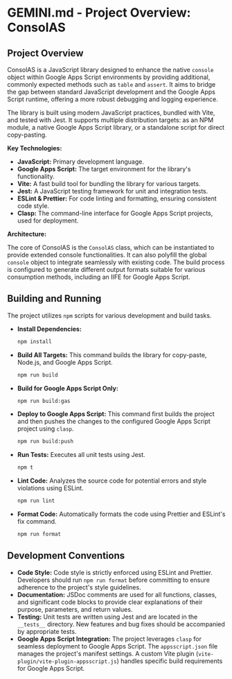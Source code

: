 # GEMINI.md - Project Overview: ConsolAS

## Project Overview

ConsolAS is a JavaScript library designed to enhance the native `console` object within Google Apps Script environments by providing additional, commonly expected methods such as `table` and `assert`. It aims to bridge the gap between standard JavaScript development and the Google Apps Script runtime, offering a more robust debugging and logging experience.

The library is built using modern JavaScript practices, bundled with Vite, and tested with Jest. It supports multiple distribution targets: as an NPM module, a native Google Apps Script library, or a standalone script for direct copy-pasting.

**Key Technologies:**

*   **JavaScript:** Primary development language.
*   **Google Apps Script:** The target environment for the library's functionality.
*   **Vite:** A fast build tool for bundling the library for various targets.
*   **Jest:** A JavaScript testing framework for unit and integration tests.
*   **ESLint & Prettier:** For code linting and formatting, ensuring consistent code style.
*   **Clasp:** The command-line interface for Google Apps Script projects, used for deployment.

**Architecture:**

The core of ConsolAS is the `ConsolAS` class, which can be instantiated to provide extended console functionalities. It can also polyfill the global `console` object to integrate seamlessly with existing code. The build process is configured to generate different output formats suitable for various consumption methods, including an IIFE for Google Apps Script.

## Building and Running

The project utilizes `npm` scripts for various development and build tasks.

*   **Install Dependencies:**
    ```bash
    npm install
    ```

*   **Build All Targets:**
    This command builds the library for copy-paste, Node.js, and Google Apps Script.
    ```bash
    npm run build
    ```

*   **Build for Google Apps Script Only:**
    ```bash
    npm run build:gas
    ```

*   **Deploy to Google Apps Script:**
    This command first builds the project and then pushes the changes to the configured Google Apps Script project using `clasp`.
    ```bash
    npm run build:push
    ```

*   **Run Tests:**
    Executes all unit tests using Jest.
    ```bash
    npm t
    ```

*   **Lint Code:**
    Analyzes the source code for potential errors and style violations using ESLint.
    ```bash
    npm run lint
    ```

*   **Format Code:**
    Automatically formats the code using Prettier and ESLint's fix command.
    ```bash
    npm run format
    ```

## Development Conventions

*   **Code Style:** Code style is strictly enforced using ESLint and Prettier. Developers should run `npm run format` before committing to ensure adherence to the project's style guidelines.
*   **Documentation:** JSDoc comments are used for all functions, classes, and significant code blocks to provide clear explanations of their purpose, parameters, and return values.
*   **Testing:** Unit tests are written using Jest and are located in the `__tests__` directory. New features and bug fixes should be accompanied by appropriate tests.
*   **Google Apps Script Integration:** The project leverages `clasp` for seamless deployment to Google Apps Script. The `appsscript.json` file manages the project's manifest settings. A custom Vite plugin (`vite-plugin/vite-plugin-appsscript.js`) handles specific build requirements for Google Apps Script.
